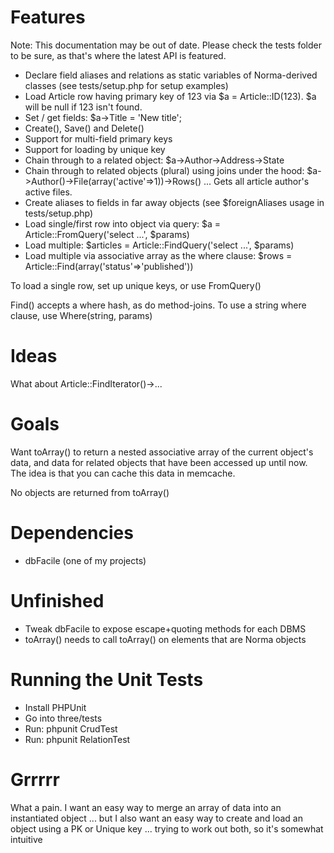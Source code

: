 Features
====

Note: This documentation may be out of date. Please check the tests folder to be sure, as that's where the latest API is featured.

* Declare field aliases and relations as static variables of Norma-derived classes (see tests/setup.php for setup examples)
* Load Article row having primary key of 123 via $a = Article::ID(123). $a will be null if 123 isn't found.
* Set / get fields: $a->Title = 'New title';
* Create(), Save() and Delete()
* Support for multi-field primary keys
* Support for loading by unique key
* Chain through to a related object: $a->Author->Address->State
* Chain through to related objects (plural) using joins under the hood: $a->Author()->File(array('active'=>1))->Rows() ... Gets all article author's active files.
* Create aliases to fields in far away objects (see $foreignAliases usage in tests/setup.php)
* Load single/first row into object via query: $a = Article::FromQuery('select ...', $params)
* Load multiple: $articles = Article::FindQuery('select ...', $params)
* Load multiple via associative array as the where clause: $rows = Article::Find(array('status'=>'published'))

To load a single row, set up unique keys, or use FromQuery()

Find() accepts a where hash, as do method-joins. To use a string where clause, use Where(string, params)

Ideas
====

What about Article::FindIterator()->...


Goals
====

Want toArray() to return a nested associative array of the current object's data, and data for related objects that have been accessed up until now. The idea is that you can cache this data in memcache.

No objects are returned from toArray()

Dependencies
====

* dbFacile (one of my projects)

Unfinished
====

* Tweak dbFacile to expose escape+quoting methods for each DBMS
* toArray() needs to call toArray() on elements that are Norma objects

Running the Unit Tests
====

* Install PHPUnit
* Go into three/tests
* Run: phpunit CrudTest
* Run: phpunit RelationTest 

Grrrrr
====

What a pain. I want an easy way to merge an array of data into an instantiated object ... but I also want an easy way to create and load an object using a PK or Unique key ... trying to work out both, so it's somewhat intuitive
